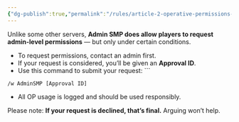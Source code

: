 ```yaml
---
{"dg-publish":true,"permalink":"/rules/article-2-operative-permissions-op/","tags":["Rules"]}
---
```


Unlike some other servers, **Admin SMP does allow players to request admin-level permissions** — but only under certain conditions.

- To request permissions, contact an admin first.
- If your request is considered, you’ll be given an **Approval ID**.
- Use this command to submit your request:    ```
```
/w AdminSMP [Approval ID]
```
- All OP usage is logged and should be used responsibly.

Please note: **If your request is declined, that’s final.** Arguing won’t help.